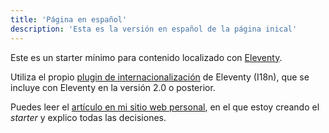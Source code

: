 ```yaml
---
title: 'Página en español'
description: 'Esta es la versión en español de la página inical'
---
```


Este es un starter mínimo para contenido localizado con [Eleventy](https://www.11ty.dev/).

Utiliza el propio [plugin de internacionalización](https://www.11ty.dev/docs/plugins/i18n/) de Eleventy (I18n), que se incluye con Eleventy en la versión 2.0 o posterior.

Puedes leer el [artículo en mi sitio web personal](https://www.lenesaile.com/es/blog/), en el que estoy creando el _starter_ y explico todas las decisiones.
